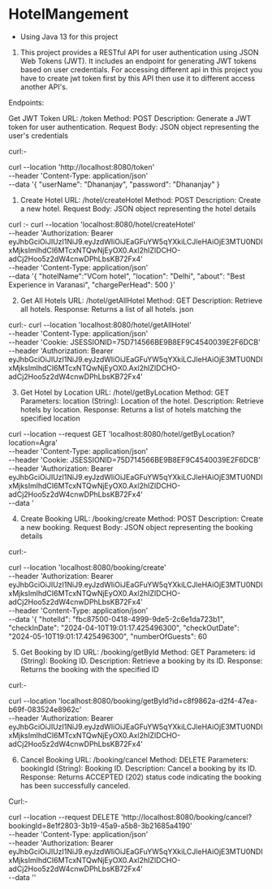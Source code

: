# HotelMangement

* Using Java 13 for this project

1) This project provides a RESTful API for user authentication using JSON Web Tokens (JWT). It includes an endpoint for generating JWT tokens based on user credentials. For accessing different api in this project you have to create jwt token first by this API then use it to different access another API's.

Endpoints:

Get JWT Token
URL: /token
Method: POST
Description: Generate a JWT token for user authentication.
Request Body: JSON object representing the user's credentials

curl:-

curl --location 'http://localhost:8080/token' \
--header 'Content-Type: application/json' \
--data '{
    "userName": "Dhananjay",
    "password": "Dhananjay"
}


1) Create Hotel
URL: /hotel/createHotel
Method: POST
Description: Create a new hotel.
Request Body: JSON object representing the hotel details
 
curl :- 
curl --location 'localhost:8080/hotel/createHotel' \
--header 'Authorization: Bearer eyJhbGciOiJIUzI1NiJ9.eyJzdWIiOiJEaGFuYW5qYXkiLCJleHAiOjE3MTU0NDIxMjksImlhdCI6MTcxNTQwNjEyOX0.Axl2hIZIDCHO-adCj2Hoo5z2dW4cnwDPhLbsKB72Fx4' \
--header 'Content-Type: application/json' \
--data '{
    "hotelName":"VCom hotel",
    "location": "Delhi",
    "about": "Best Experience in Varanasi",
    "chargePerHead": 500
}'

2) Get All Hotels
URL: /hotel/getAllHotel
Method: GET
Description: Retrieve all hotels.
Response: Returns a list of all hotels.
json

curl:-
curl --location 'localhost:8080/hotel/getAllHotel' \
--header 'Content-Type: application/json' \
--header 'Cookie: JSESSIONID=75D714566BE9B8EF9C4540039E2F6DCB' \
--header 'Authorization: Bearer eyJhbGciOiJIUzI1NiJ9.eyJzdWIiOiJEaGFuYW5qYXkiLCJleHAiOjE3MTU0NDIxMjksImlhdCI6MTcxNTQwNjEyOX0.Axl2hIZIDCHO-adCj2Hoo5z2dW4cnwDPhLbsKB72Fx4'

3) Get Hotel by Location
URL: /hotel/getByLocation
Method: GET
Parameters:
location (String): Location of the hotel.
Description: Retrieve hotels by location.
Response: Returns a list of hotels matching the specified location

curl --location --request GET 'localhost:8080/hotel/getByLocation?location=Agra' \
--header 'Content-Type: application/json' \
--header 'Cookie: JSESSIONID=75D714566BE9B8EF9C4540039E2F6DCB' \
--header 'Authorization: Bearer eyJhbGciOiJIUzI1NiJ9.eyJzdWIiOiJEaGFuYW5qYXkiLCJleHAiOjE3MTU0NDIxMjksImlhdCI6MTcxNTQwNjEyOX0.Axl2hIZIDCHO-adCj2Hoo5z2dW4cnwDPhLbsKB72Fx4' \
--data '

4) Create Booking
URL: /booking/create
Method: POST
Description: Create a new booking.
Request Body: JSON object representing the booking details

curl:-

curl --location 'localhost:8080/booking/create' \
--header 'Authorization: Bearer eyJhbGciOiJIUzI1NiJ9.eyJzdWIiOiJEaGFuYW5qYXkiLCJleHAiOjE3MTU0NDIxMjksImlhdCI6MTcxNTQwNjEyOX0.Axl2hIZIDCHO-adCj2Hoo5z2dW4cnwDPhLbsKB72Fx4' \
--header 'Content-Type: application/json' \
--data '{
    "hotelId": "fbc87500-0418-4999-9de5-2c6e1da723b1",
    "checkInDate": "2024-04-10T19:01:17.425496300",
    "checkOutDate": "2024-05-10T19:01:17.425496300",
    "numberOfGuests": 60

5) Get Booking by ID
URL: /booking/getById
Method: GET
Parameters:
id (String): Booking ID.
Description: Retrieve a booking by its ID.
Response: Returns the booking with the specified ID

curl:-

curl --location 'localhost:8080/booking/getById?id=c8f9862a-d2f4-47ea-b69f-083524e8962c' \
--header 'Authorization: Bearer eyJhbGciOiJIUzI1NiJ9.eyJzdWIiOiJEaGFuYW5qYXkiLCJleHAiOjE3MTU0NDIxMjksImlhdCI6MTcxNTQwNjEyOX0.Axl2hIZIDCHO-adCj2Hoo5z2dW4cnwDPhLbsKB72Fx4'

6) Cancel Booking
URL: /booking/cancel
Method: DELETE
Parameters:
bookingId (String): Booking ID.
Description: Cancel a booking by its ID.
Response: Returns ACCEPTED (202) status code indicating the booking has been successfully canceled.

Curl:-

curl --location --request DELETE 'http://localhost:8080/booking/cancel?bookingId=8e1f2803-3b19-45a9-a5b8-3b21685a4190' \
--header 'Content-Type: application/json' \
--header 'Authorization: Bearer eyJhbGciOiJIUzI1NiJ9.eyJzdWIiOiJEaGFuYW5qYXkiLCJleHAiOjE3MTU0NDIxMjksImlhdCI6MTcxNTQwNjEyOX0.Axl2hIZIDCHO-adCj2Hoo5z2dW4cnwDPhLbsKB72Fx4' \
--data ''
